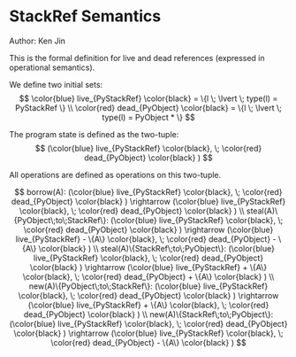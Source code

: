 # StackRef Semantics
Author: Ken Jin

This is the formal definition for live and dead references
(expressed in operational semantics).

We define two initial sets:
$$
\color{blue} live_{PyStackRef} \color{black}
= \{l \; \lvert \; type(l) = PyStackRef \}
\\
\color{red} dead_{PyObject} \color{black}
= \{l \; \lvert \; type(l) = PyObject * \}
$$

The program state is defined as the two-tuple:
$$
(\color{blue} live_{PyStackRef} \color{black},
\; \color{red} dead_{PyObject} \color{black} )
$$

All operations are defined as operations on this two-tuple.

$$
borrow(A):
(\color{blue} live_{PyStackRef} \color{black},
\; \color{red} dead_{PyObject} \color{black} )
\rightarrow
    (\color{blue} live_{PyStackRef} \color{black},
    \; \color{red} dead_{PyObject} \color{black} )
\\
steal(A)\{PyObject\;to\;StackRef\}:
(\color{blue} live_{PyStackRef} \color{black},
\; \color{red} dead_{PyObject} \color{black} )
\rightarrow
    (\color{blue} live_{PyStackRef} - \{A\} \color{black},
    \; \color{red} dead_{PyObject} - \{A\} \color{black} )
\\
steal(A)\{StackRef\;to\;PyObject\}:
(\color{blue} live_{PyStackRef} \color{black},
\; \color{red} dead_{PyObject} \color{black} )
\rightarrow
    (\color{blue} live_{PyStackRef} + \{A\} \color{black},
    \; \color{red} dead_{PyObject} + \{A\} \color{black} )
\\
new(A)\{PyObject\;to\;StackRef\}:
(\color{blue} live_{PyStackRef} \color{black},
\; \color{red} dead_{PyObject} \color{black} )
\rightarrow
    (\color{blue} live_{PyStackRef} + \{A\} \color{black},
    \; \color{red} dead_{PyObject} \color{black} )
\\
new(A)\{StackRef\;to\;PyObject\}:
(\color{blue} live_{PyStackRef} \color{black},
\; \color{red} dead_{PyObject} \color{black} )
\rightarrow
    (\color{blue} live_{PyStackRef} \color{black},
    \; \color{red} dead_{PyObject} - \{A\} \color{black} )       
$$